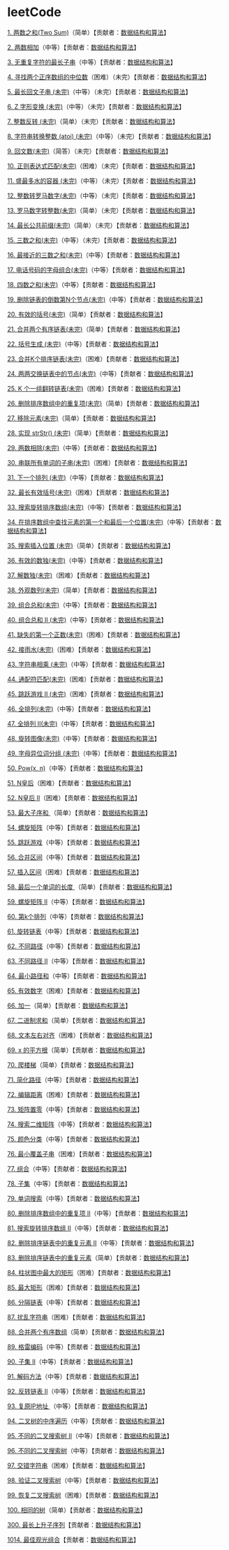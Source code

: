 # leetCode

[1. 两数之和(Two Sum)](<https://github.com/sdwwld/leetCode/blob/master/src/main/java/com/wld/java/leetcode/leetCode0001.md>)（简单）【贡献者：[数据结构和算法](https://leetcode-cn.com/u/sdwwld)】

[2. 两数相加](<https://github.com/sdwwld/leetCode/blob/master/src/main/java/com/wld/java/leetcode/leetCode0002.md>)（中等）【贡献者：[数据结构和算法](https://leetcode-cn.com/u/sdwwld)】

[3. 无重复字符的最长子串](<https://github.com/sdwwld/leetCode/blob/master/src/main/java/com/wld/java/leetcode/leetCode0003.md>)（中等）【贡献者：[数据结构和算法](https://leetcode-cn.com/u/sdwwld)】

[4. 寻找两个正序数组的中位数](<https://github.com/sdwwld/leetCode/blob/master/src/main/java/com/wld/java/leetcode/leetCode0004.md>)（困难）（未完）【贡献者：[数据结构和算法](https://leetcode-cn.com/u/sdwwld)】

[5. 最长回文子串  (未完)](<https://github.com/sdwwld/leetCode/blob/master/src/main/java/com/wld/java/leetcode/leetCode0005.md>)（中等）（未完）【贡献者：[数据结构和算法](https://leetcode-cn.com/u/sdwwld)】

[6. Z 字形变换  (未完)](<https://github.com/sdwwld/leetCode/blob/master/src/main/java/com/wld/java/leetcode/leetCode0006.md>)（中等）（未完）【贡献者：[数据结构和算法](https://leetcode-cn.com/u/sdwwld)】

[7. 整数反转 (未完)](<https://github.com/sdwwld/leetCode/blob/master/src/main/java/com/wld/java/leetcode/leetCode0007.md>)（简单）（未完）【贡献者：[数据结构和算法](https://leetcode-cn.com/u/sdwwld)】

[8. 字符串转换整数 (atoi)  (未完)](<https://github.com/sdwwld/leetCode/blob/master/src/main/java/com/wld/java/leetcode/leetCode0008.md>)（中等）（未完）【贡献者：[数据结构和算法](https://leetcode-cn.com/u/sdwwld)】

[9. 回文数(未完)](<https://github.com/sdwwld/leetCode/blob/master/src/main/java/com/wld/java/leetcode/leetCode0009.md>)（简答）（未完）【贡献者：[数据结构和算法](https://leetcode-cn.com/u/sdwwld)】

[10. 正则表达式匹配(未完)](<https://github.com/sdwwld/leetCode/blob/master/src/main/java/com/wld/java/leetcode/leetCode0010.md>)（困难）（未完）【贡献者：[数据结构和算法](https://leetcode-cn.com/u/sdwwld)】

[11. 盛最多水的容器 (未完)](<https://github.com/sdwwld/leetCode/blob/master/src/main/java/com/wld/java/leetcode/leetCode0011.md>)（中等）（未完）【贡献者：[数据结构和算法](https://leetcode-cn.com/u/sdwwld)】

[12. 整数转罗马数字(未完)](<https://github.com/sdwwld/leetCode/blob/master/src/main/java/com/wld/java/leetcode/leetCode0012.md>)（中等）（未完）【贡献者：[数据结构和算法](https://leetcode-cn.com/u/sdwwld)】

[13. 罗马数字转整数(未完)](<https://github.com/sdwwld/leetCode/blob/master/src/main/java/com/wld/java/leetcode/leetCode0013.md>)（简单）（未完）【贡献者：[数据结构和算法](https://leetcode-cn.com/u/sdwwld)】

[14. 最长公共前缀(未完)](<https://github.com/sdwwld/leetCode/blob/master/src/main/java/com/wld/java/leetcode/leetCode0014.md>)（简单）（未完）【贡献者：[数据结构和算法](https://leetcode-cn.com/u/sdwwld)】

[15. 三数之和(未完)](<https://github.com/sdwwld/leetCode/blob/master/src/main/java/com/wld/java/leetcode/leetCode0015.md>)（中等）（未完）【贡献者：[数据结构和算法](https://leetcode-cn.com/u/sdwwld)】

[16. 最接近的三数之和(未完)](<https://github.com/sdwwld/leetCode/blob/master/src/main/java/com/wld/java/leetcode/leetCode0016.md>)（中等）【贡献者：[数据结构和算法](https://leetcode-cn.com/u/sdwwld)】

[17. 电话号码的字母组合(未完)](<https://github.com/sdwwld/leetCode/blob/master/src/main/java/com/wld/java/leetcode/leetCode0017.md>)（中等）【贡献者：[数据结构和算法](https://leetcode-cn.com/u/sdwwld)】

[18. 四数之和(未完)](<https://github.com/sdwwld/leetCode/blob/master/src/main/java/com/wld/java/leetcode/leetCode0018.md>)（中等）【贡献者：[数据结构和算法](https://leetcode-cn.com/u/sdwwld)】

[19. 删除链表的倒数第N个节点(未完)](<https://github.com/sdwwld/leetCode/blob/master/src/main/java/com/wld/java/leetcode/leetCode0019.md>)（中等）【贡献者：[数据结构和算法](https://leetcode-cn.com/u/sdwwld)】

[20. 有效的括号(未完)](<https://github.com/sdwwld/leetCode/blob/master/src/main/java/com/wld/java/leetcode/leetCode0020.md>)（简单）【贡献者：[数据结构和算法](https://leetcode-cn.com/u/sdwwld)】

[21. 合并两个有序链表(未完)](<https://github.com/sdwwld/leetCode/blob/master/src/main/java/com/wld/java/leetcode/leetCode0021.md>)（简单）【贡献者：[数据结构和算法](https://leetcode-cn.com/u/sdwwld)】

[22. 括号生成 (未完)](<https://github.com/sdwwld/leetCode/blob/master/src/main/java/com/wld/java/leetcode/leetCode0022.md>)（中等）【贡献者：[数据结构和算法](https://leetcode-cn.com/u/sdwwld)】

[23. 合并K个排序链表(未完)](<https://github.com/sdwwld/leetCode/blob/master/src/main/java/com/wld/java/leetcode/leetCode0023.md>)（困难）【贡献者：[数据结构和算法](https://leetcode-cn.com/u/sdwwld)】

[24. 两两交换链表中的节点(未完)](<https://github.com/sdwwld/leetCode/blob/master/src/main/java/com/wld/java/leetcode/leetCode0024.md>)（中等）【贡献者：[数据结构和算法](https://leetcode-cn.com/u/sdwwld)】

[25. K 个一组翻转链表(未完)](<https://github.com/sdwwld/leetCode/blob/master/src/main/java/com/wld/java/leetcode/leetCode0025.md>)（困难）【贡献者：[数据结构和算法](https://leetcode-cn.com/u/sdwwld)】

[26. 删除排序数组中的重复项(未完)](<https://github.com/sdwwld/leetCode/blob/master/src/main/java/com/wld/java/leetcode/leetCode0026.md>)（简单）【贡献者：[数据结构和算法](https://leetcode-cn.com/u/sdwwld)】

[27. 移除元素(未完)](<https://github.com/sdwwld/leetCode/blob/master/src/main/java/com/wld/java/leetcode/leetCode0027.md>)（简单）【贡献者：[数据结构和算法](https://leetcode-cn.com/u/sdwwld)】

[28. 实现 strStr() (未完)](<https://github.com/sdwwld/leetCode/blob/master/src/main/java/com/wld/java/leetcode/leetCode0028.md>)（简单）【贡献者：[数据结构和算法](https://leetcode-cn.com/u/sdwwld)】

[29. 两数相除(未完)](<https://github.com/sdwwld/leetCode/blob/master/src/main/java/com/wld/java/leetcode/leetCode0029.md>)（中等）【贡献者：[数据结构和算法](https://leetcode-cn.com/u/sdwwld)】

[30. 串联所有单词的子串(未完)](<https://github.com/sdwwld/leetCode/blob/master/src/main/java/com/wld/java/leetcode/leetCode0030.md>)（困难）【贡献者：[数据结构和算法](https://leetcode-cn.com/u/sdwwld)】

[31. 下一个排列 (未完)](<https://github.com/sdwwld/leetCode/blob/master/src/main/java/com/wld/java/leetcode/leetCode0031.md>)（中等）【贡献者：[数据结构和算法](https://leetcode-cn.com/u/sdwwld)】

[32. 最长有效括号(未完)](<https://github.com/sdwwld/leetCode/blob/master/src/main/java/com/wld/java/leetcode/leetCode0032.md>)（困难）【贡献者：[数据结构和算法](https://leetcode-cn.com/u/sdwwld)】

[33. 搜索旋转排序数组(未完)](<https://github.com/sdwwld/leetCode/blob/master/src/main/java/com/wld/java/leetcode/leetCode0033.md>)（中等）【贡献者：[数据结构和算法](https://leetcode-cn.com/u/sdwwld)】

[34. 在排序数组中查找元素的第一个和最后一个位置(未完)](<https://github.com/sdwwld/leetCode/blob/master/src/main/java/com/wld/java/leetcode/leetCode0034.md>)（中等）【贡献者：[数据结构和算法](https://leetcode-cn.com/u/sdwwld)】

[35. 搜索插入位置 (未完)](<https://github.com/sdwwld/leetCode/blob/master/src/main/java/com/wld/java/leetcode/leetCode0035.md>)（简单）【贡献者：[数据结构和算法](https://leetcode-cn.com/u/sdwwld)】

[36. 有效的数独(未完)](<https://github.com/sdwwld/leetCode/blob/master/src/main/java/com/wld/java/leetcode/leetCode0036.md>)（中等）【贡献者：[数据结构和算法](https://leetcode-cn.com/u/sdwwld)】

[37. 解数独(未完)](<https://github.com/sdwwld/leetCode/blob/master/src/main/java/com/wld/java/leetcode/leetCode0037.md>)（困难）【贡献者：[数据结构和算法](https://leetcode-cn.com/u/sdwwld)】

[38. 外观数列(未完)](<https://github.com/sdwwld/leetCode/blob/master/src/main/java/com/wld/java/leetcode/leetCode0038.md>)（简单）【贡献者：[数据结构和算法](https://leetcode-cn.com/u/sdwwld)】

[39. 组合总和(未完)](<https://github.com/sdwwld/leetCode/blob/master/src/main/java/com/wld/java/leetcode/leetCode0039.md>)（中等）【贡献者：[数据结构和算法](https://leetcode-cn.com/u/sdwwld)】

[40. 组合总和 II (未完)](<https://github.com/sdwwld/leetCode/blob/master/src/main/java/com/wld/java/leetcode/leetCode0040.md>)（中等）【贡献者：[数据结构和算法](https://leetcode-cn.com/u/sdwwld)】

[41. 缺失的第一个正数(未完)](<https://github.com/sdwwld/leetCode/blob/master/src/main/java/com/wld/java/leetcode/leetCode0041.md>)（困难）【贡献者：[数据结构和算法](https://leetcode-cn.com/u/sdwwld)】

[42. 接雨水(未完)](<https://github.com/sdwwld/leetCode/blob/master/src/main/java/com/wld/java/leetcode/leetCode0042.md>)（困难）【贡献者：[数据结构和算法](https://leetcode-cn.com/u/sdwwld)】

[43. 字符串相乘 (未完)](<https://github.com/sdwwld/leetCode/blob/master/src/main/java/com/wld/java/leetcode/leetCode0043.md>)（中等）【贡献者：[数据结构和算法](https://leetcode-cn.com/u/sdwwld)】

[44. 通配符匹配(未完)](<https://github.com/sdwwld/leetCode/blob/master/src/main/java/com/wld/java/leetcode/leetCode0044.md>)（困难）【贡献者：[数据结构和算法](https://leetcode-cn.com/u/sdwwld)】

[45. 跳跃游戏 II (未完)](<https://github.com/sdwwld/leetCode/blob/master/src/main/java/com/wld/java/leetcode/leetCode0045.md>)（困难）【贡献者：[数据结构和算法](https://leetcode-cn.com/u/sdwwld)】

[46. 全排列(未完)](<https://github.com/sdwwld/leetCode/blob/master/src/main/java/com/wld/java/leetcode/leetCode0046.md>)（中等）【贡献者：[数据结构和算法](https://leetcode-cn.com/u/sdwwld)】

[47. 全排列 II(未完)](<https://github.com/sdwwld/leetCode/blob/master/src/main/java/com/wld/java/leetcode/leetCode0047.md>)（中等）【贡献者：[数据结构和算法](https://leetcode-cn.com/u/sdwwld)】

[48. 旋转图像(未完)](<https://github.com/sdwwld/leetCode/blob/master/src/main/java/com/wld/java/leetcode/leetCode0048.md>)（中等）【贡献者：[数据结构和算法](https://leetcode-cn.com/u/sdwwld)】

[49. 字母异位词分组  (未完)](<https://github.com/sdwwld/leetCode/blob/master/src/main/java/com/wld/java/leetcode/leetCode0049.md>)（中等）【贡献者：[数据结构和算法](https://leetcode-cn.com/u/sdwwld)】

[50. Pow(x, n)](<https://github.com/sdwwld/leetCode/blob/master/src/main/java/com/wld/java/leetcode/leetCode0050.md>)（中等）【贡献者：[数据结构和算法](https://leetcode-cn.com/u/sdwwld)】

[51. N皇后](<https://github.com/sdwwld/leetCode/blob/master/src/main/java/com/wld/java/leetcode/leetCode0051.md>)（困难）【贡献者：[数据结构和算法](https://leetcode-cn.com/u/sdwwld)】

[52. N皇后 II](<https://github.com/sdwwld/leetCode/blob/master/src/main/java/com/wld/java/leetcode/leetCode0052.md>)（困难）【贡献者：[数据结构和算法](https://leetcode-cn.com/u/sdwwld)】

[53. 最大子序和 ](<https://github.com/sdwwld/leetCode/blob/master/src/main/java/com/wld/java/leetcode/leetCode0053.md>)（简单）【贡献者：[数据结构和算法](https://leetcode-cn.com/u/sdwwld)】

[54. 螺旋矩阵](<https://github.com/sdwwld/leetCode/blob/master/src/main/java/com/wld/java/leetcode/leetCode0054.md>)（中等）【贡献者：[数据结构和算法](https://leetcode-cn.com/u/sdwwld)】

[55. 跳跃游戏](<https://github.com/sdwwld/leetCode/blob/master/src/main/java/com/wld/java/leetcode/leetCode0055.md>)（中等）【贡献者：[数据结构和算法](https://leetcode-cn.com/u/sdwwld)】

[56. 合并区间](<https://github.com/sdwwld/leetCode/blob/master/src/main/java/com/wld/java/leetcode/leetCode0056.md>)（中等）【贡献者：[数据结构和算法](https://leetcode-cn.com/u/sdwwld)】

[57. 插入区间](<https://github.com/sdwwld/leetCode/blob/master/src/main/java/com/wld/java/leetcode/leetCode0057.md>)（困难）【贡献者：[数据结构和算法](https://leetcode-cn.com/u/sdwwld)】

[58. 最后一个单词的长度 ](<https://github.com/sdwwld/leetCode/blob/master/src/main/java/com/wld/java/leetcode/leetCode0058.md>)（简单）【贡献者：[数据结构和算法](https://leetcode-cn.com/u/sdwwld)】

[59. 螺旋矩阵 II](<https://github.com/sdwwld/leetCode/blob/master/src/main/java/com/wld/java/leetcode/leetCode0059.md>)（中等）【贡献者：[数据结构和算法](https://leetcode-cn.com/u/sdwwld)】

[60. 第k个排列](<https://github.com/sdwwld/leetCode/blob/master/src/main/java/com/wld/java/leetcode/leetCode0060.md>)（中等）【贡献者：[数据结构和算法](https://leetcode-cn.com/u/sdwwld)】

[61. 旋转链表](<https://github.com/sdwwld/leetCode/blob/master/src/main/java/com/wld/java/leetcode/leetCode0061.md>)（中等）【贡献者：[数据结构和算法](https://leetcode-cn.com/u/sdwwld)】

[62. 不同路径](<https://github.com/sdwwld/leetCode/blob/master/src/main/java/com/wld/java/leetcode/leetCode0062.md>)（中等）【贡献者：[数据结构和算法](https://leetcode-cn.com/u/sdwwld)】

[63. 不同路径 II](<https://github.com/sdwwld/leetCode/blob/master/src/main/java/com/wld/java/leetcode/leetCode0063.md>)（中等）【贡献者：[数据结构和算法](https://leetcode-cn.com/u/sdwwld)】

[64. 最小路径和](<https://github.com/sdwwld/leetCode/blob/master/src/main/java/com/wld/java/leetcode/leetCode0064.md>)（中等）【贡献者：[数据结构和算法](https://leetcode-cn.com/u/sdwwld)】

[65. 有效数字](<https://github.com/sdwwld/leetCode/blob/master/src/main/java/com/wld/java/leetcode/leetCode0065.md>)（困难）【贡献者：[数据结构和算法](https://leetcode-cn.com/u/sdwwld)】

[66. 加一](<https://github.com/sdwwld/leetCode/blob/master/src/main/java/com/wld/java/leetcode/leetCode0066.md>)（简单）【贡献者：[数据结构和算法](https://leetcode-cn.com/u/sdwwld)】

[67. 二进制求和](<https://github.com/sdwwld/leetCode/blob/master/src/main/java/com/wld/java/leetcode/leetCode0067.md>)（简单）【贡献者：[数据结构和算法](https://leetcode-cn.com/u/sdwwld)】

[68. 文本左右对齐](<https://github.com/sdwwld/leetCode/blob/master/src/main/java/com/wld/java/leetcode/leetCode0068.md>)（困难）【贡献者：[数据结构和算法](https://leetcode-cn.com/u/sdwwld)】

[69. x 的平方根](<https://github.com/sdwwld/leetCode/blob/master/src/main/java/com/wld/java/leetcode/leetCode0069.md>)（简单）【贡献者：[数据结构和算法](https://leetcode-cn.com/u/sdwwld)】

[70. 爬楼梯](<https://github.com/sdwwld/leetCode/blob/master/src/main/java/com/wld/java/leetcode/leetCode0070.md>)（简单）【贡献者：[数据结构和算法](https://leetcode-cn.com/u/sdwwld)】

[71. 简化路径](<https://github.com/sdwwld/leetCode/blob/master/src/main/java/com/wld/java/leetcode/leetCode0071.md>)（中等）【贡献者：[数据结构和算法](https://leetcode-cn.com/u/sdwwld)】

[72. 编辑距离](<https://github.com/sdwwld/leetCode/blob/master/src/main/java/com/wld/java/leetcode/leetCode0072.md>)（困难）【贡献者：[数据结构和算法](https://leetcode-cn.com/u/sdwwld)】

[73. 矩阵置零](<https://github.com/sdwwld/leetCode/blob/master/src/main/java/com/wld/java/leetcode/leetCode0073.md>)（中等）【贡献者：[数据结构和算法](https://leetcode-cn.com/u/sdwwld)】

[74. 搜索二维矩阵](<https://github.com/sdwwld/leetCode/blob/master/src/main/java/com/wld/java/leetcode/leetCode0074.md>)（中等）【贡献者：[数据结构和算法](https://leetcode-cn.com/u/sdwwld)】

[75. 颜色分类](<https://github.com/sdwwld/leetCode/blob/master/src/main/java/com/wld/java/leetcode/leetCode0075.md>)（中等）【贡献者：[数据结构和算法](https://leetcode-cn.com/u/sdwwld)】

[76. 最小覆盖子串](<https://github.com/sdwwld/leetCode/blob/master/src/main/java/com/wld/java/leetcode/leetCode0076.md>)（困难）【贡献者：[数据结构和算法](https://leetcode-cn.com/u/sdwwld)】

[77. 组合](<https://github.com/sdwwld/leetCode/blob/master/src/main/java/com/wld/java/leetcode/leetCode0077.md>)（中等）【贡献者：[数据结构和算法](https://leetcode-cn.com/u/sdwwld)】

[78. 子集](<https://github.com/sdwwld/leetCode/blob/master/src/main/java/com/wld/java/leetcode/leetCode0078.md>)（中等）【贡献者：[数据结构和算法](https://leetcode-cn.com/u/sdwwld)】

[79. 单词搜索](<https://github.com/sdwwld/leetCode/blob/master/src/main/java/com/wld/java/leetcode/leetCode0079.md>)（中等）【贡献者：[数据结构和算法](https://leetcode-cn.com/u/sdwwld)】

[80. 删除排序数组中的重复项 II](<https://github.com/sdwwld/leetCode/blob/master/src/main/java/com/wld/java/leetcode/leetCode0080.md>)（中等）【贡献者：[数据结构和算法](https://leetcode-cn.com/u/sdwwld)】

[81. 搜索旋转排序数组 II](<https://github.com/sdwwld/leetCode/blob/master/src/main/java/com/wld/java/leetcode/leetCode0081.md>)（中等）【贡献者：[数据结构和算法](https://leetcode-cn.com/u/sdwwld)】

[82. 删除排序链表中的重复元素 II](<https://github.com/sdwwld/leetCode/blob/master/src/main/java/com/wld/java/leetcode/leetCode0082.md>)（中等）【贡献者：[数据结构和算法](https://leetcode-cn.com/u/sdwwld)】

[83. 删除排序链表中的重复元素](<https://github.com/sdwwld/leetCode/blob/master/src/main/java/com/wld/java/leetcode/leetCode0083.md>)（简单）【贡献者：[数据结构和算法](https://leetcode-cn.com/u/sdwwld)】

[84. 柱状图中最大的矩形](<https://github.com/sdwwld/leetCode/blob/master/src/main/java/com/wld/java/leetcode/leetCode0084.md>)（困难）【贡献者：[数据结构和算法](https://leetcode-cn.com/u/sdwwld)】

[85. 最大矩形](<https://github.com/sdwwld/leetCode/blob/master/src/main/java/com/wld/java/leetcode/leetCode0085.md>)（困难）【贡献者：[数据结构和算法](https://leetcode-cn.com/u/sdwwld)】

[86. 分隔链表](<https://github.com/sdwwld/leetCode/blob/master/src/main/java/com/wld/java/leetcode/leetCode0086.md>)（中等）【贡献者：[数据结构和算法](https://leetcode-cn.com/u/sdwwld)】

[87. 扰乱字符串](<https://github.com/sdwwld/leetCode/blob/master/src/main/java/com/wld/java/leetcode/leetCode0087.md>)（困难）【贡献者：[数据结构和算法](https://leetcode-cn.com/u/sdwwld)】

[88. 合并两个有序数组](<https://github.com/sdwwld/leetCode/blob/master/src/main/java/com/wld/java/leetcode/leetCode0088.md>)（简单）【贡献者：[数据结构和算法](https://leetcode-cn.com/u/sdwwld)】

[89. 格雷编码](<https://github.com/sdwwld/leetCode/blob/master/src/main/java/com/wld/java/leetcode/leetCode0089.md>)（中等）【贡献者：[数据结构和算法](https://leetcode-cn.com/u/sdwwld)】

[90. 子集 II](<https://github.com/sdwwld/leetCode/blob/master/src/main/java/com/wld/java/leetcode/leetCode0090.md>)（中等）【贡献者：[数据结构和算法](https://leetcode-cn.com/u/sdwwld)】

[91. 解码方法](<https://github.com/sdwwld/leetCode/blob/master/src/main/java/com/wld/java/leetcode/leetCode0091.md>)（中等）【贡献者：[数据结构和算法](https://leetcode-cn.com/u/sdwwld)】

[92. 反转链表 II](<https://github.com/sdwwld/leetCode/blob/master/src/main/java/com/wld/java/leetcode/leetCode0092.md>)（中等）【贡献者：[数据结构和算法](https://leetcode-cn.com/u/sdwwld)】

[93. 复原IP地址  ](<https://github.com/sdwwld/leetCode/blob/master/src/main/java/com/wld/java/leetcode/leetCode0093.md>)（中等）【贡献者：[数据结构和算法](https://leetcode-cn.com/u/sdwwld)】

[94. 二叉树的中序遍历](<https://github.com/sdwwld/leetCode/blob/master/src/main/java/com/wld/java/leetcode/leetCode0094.md>)（中等）【贡献者：[数据结构和算法](https://leetcode-cn.com/u/sdwwld)】

[95. 不同的二叉搜索树 II](<https://github.com/sdwwld/leetCode/blob/master/src/main/java/com/wld/java/leetcode/leetCode0095.md>)（中等）【贡献者：[数据结构和算法](https://leetcode-cn.com/u/sdwwld)】

[96. 不同的二叉搜索树](<https://github.com/sdwwld/leetCode/blob/master/src/main/java/com/wld/java/leetcode/leetCode0096.md>)（中等）【贡献者：[数据结构和算法](https://leetcode-cn.com/u/sdwwld)】

[97. 交错字符串](<https://github.com/sdwwld/leetCode/blob/master/src/main/java/com/wld/java/leetcode/leetCode0097.md>)（困难）【贡献者：[数据结构和算法](https://leetcode-cn.com/u/sdwwld)】

[98. 验证二叉搜索树](<https://github.com/sdwwld/leetCode/blob/master/src/main/java/com/wld/java/leetcode/leetCode0098.md>)（中等）【贡献者：[数据结构和算法](https://leetcode-cn.com/u/sdwwld)】

[99. 恢复二叉搜索树](<https://github.com/sdwwld/leetCode/blob/master/src/main/java/com/wld/java/leetcode/leetCode0099.md>)（困难）【贡献者：[数据结构和算法](https://leetcode-cn.com/u/sdwwld)】

[100. 相同的树](<https://github.com/sdwwld/leetCode/blob/master/src/main/java/com/wld/java/leetcode/leetCode0100.md>)（简单）【贡献者：[数据结构和算法](https://leetcode-cn.com/u/sdwwld)】

[300. 最长上升子序列](https://github.com/sdwwld/leetCode/blob/master/src/main/java/com/wld/java/leetcode/leetCode0300.md)【贡献者：[数据结构和算法](https://leetcode-cn.com/u/sdwwld)】

[1014. 最佳观光组合](https://github.com/sdwwld/leetCode/blob/master/src/main/java/com/wld/java/leetcode/leetCode1014.md)【贡献者：[数据结构和算法](https://leetcode-cn.com/u/sdwwld)】

